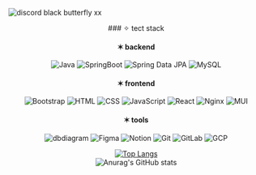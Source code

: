 ![discord black butterfly xx](https://github.com/user-attachments/assets/e5e36620-d00c-4a44-af0c-87a9a2523cb2)

<div align="center">
### ✧ tect stack



#### ✶ backend
![Java](https://img.shields.io/badge/Java-007396?logo=java&logoColor=white) ![SpringBoot](https://img.shields.io/badge/SpringBoot-6DB33F?logo=springboot&logoColor=white) ![Spring Data JPA](https://img.shields.io/badge/Spring%20Data%20JPA-6DB33F?logo=spring&logoColor=white) ![MySQL](https://img.shields.io/badge/MySQL-4479A1?logo=mysql&logoColor=white)

#### ✶ frontend
![Bootstrap](https://img.shields.io/badge/Bootstrap-7952B3?logo=bootstrap&logoColor=white) ![HTML](https://img.shields.io/badge/HTML5-E34F26?logo=html5&logoColor=white) ![CSS](https://img.shields.io/badge/CSS3-1572B6?logo=css3&logoColor=white) 
![JavaScript](https://img.shields.io/badge/JavaScript-F7DF1E?logo=javascript&logoColor=black) ![React](https://img.shields.io/badge/React-61DAFB?logo=react&logoColor=white) ![Nginx](https://img.shields.io/badge/Nginx-009639?logo=nginx&logoColor=white) ![MUI](https://img.shields.io/badge/MUI-007FFF?logo=mui&logoColor=white)

#### ✶ tools
![dbdiagram](https://img.shields.io/badge/dbdiagram-000000?logo=database&logoColor=white) ![Figma](https://img.shields.io/badge/Figma-F24E1E?logo=figma&logoColor=white) ![Notion](https://img.shields.io/badge/Notion-000000?logo=notion&logoColor=white)
![Git](https://img.shields.io/badge/Git-F05032?logo=git&logoColor=white) ![GitLab](https://img.shields.io/badge/GitLab-FCA121?logo=gitlab&logoColor=white) ![GCP](https://img.shields.io/badge/GCP-4285F4?logo=google-cloud&logoColor=white)

[![Top Langs](https://github-readme-stats.vercel.app/api/top-langs/?username=rlanafla&layout=compact)](https://github.com/rlanafla/github-readme-stats)  
![Anurag's GitHub stats](https://github-readme-stats.vercel.app/api?username=rlanafla&show_icons=true&theme=dracula)
</div>

